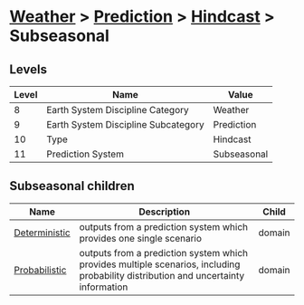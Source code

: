 # [Weather](../../..) > [Prediction](../..) > [Hindcast](..) > Subseasonal

## Levels

| Level | Name | Value |
|-----|-----|-----|
| 8 | Earth System Discipline Category | Weather |
| 9 | Earth System Discipline Subcategory | Prediction |
| 10 | Type | Hindcast |
| 11 | Prediction System | Subseasonal |

## Subseasonal children

| Name | Description | Child |
|-----|-----|-----|
| [Deterministic](deterministic/) | outputs from a prediction system which provides one single scenario | domain |
| [Probabilistic](probabilistic/) | outputs from a prediction system which provides multiple scenarios, including probability distribution and uncertainty information | domain |
